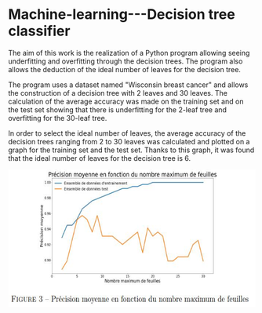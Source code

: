 # Machine-learning---Decision tree classifier


The aim of this work is the realization of a Python program allowing seeing underfitting and overfitting through the decision trees. The program also allows the deduction of the ideal number of leaves for the decision tree. 

The program uses a dataset named "Wisconsin breast cancer" and allows the construction of a decision tree with 2 leaves and 30 leaves. The calculation of the average accuracy was made on the training set and on the test set showing that there is underfitting for the 2-leaf tree and overfitting for the 30-leaf tree. 

In order to select the ideal number of leaves, the average accuracy of the decision trees ranging from 2 to 30 leaves was calculated and plotted on a graph for the training set and the test set. Thanks to this graph, it was found that the ideal number of leaves for the decision tree is 6.



<p align="center">
<img src="https://github.com/gipi333/Machine-learning---Decision-tree-classifier/blob/main/picture.jpg" height="280">
</p>
